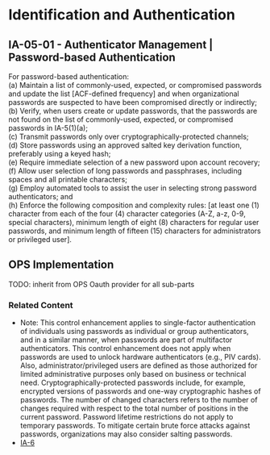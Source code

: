 # Identification and Authentication
## IA-05-01 - Authenticator Management | Password-based Authentication

For password-based authentication:<br />
(a) Maintain a list of commonly-used, expected, or compromised passwords and update the list [ACF-defined frequency] and when organizational passwords are suspected to have been compromised directly or indirectly;<br />
(b) Verify, when users create or update passwords, that the passwords are not found on the list of commonly-used, expected, or compromised passwords in IA-5(1)(a);<br />
(c) Transmit passwords only over cryptographically-protected channels;<br />
(d) Store passwords using an approved salted key derivation function, preferably using a keyed hash;<br />
(e) Require immediate selection of a new password upon account recovery;<br />
(f) Allow user selection of long passwords and passphrases, including spaces and all printable characters;<br />
(g) Employ automated tools to assist the user in selecting strong password authenticators; and<br />
(h) Enforce the following composition and complexity rules: [at least one (1) character from each of the four (4) character categories (A-Z, a-z, 0-9, special characters), minimum length of eight (8) characters for regular user passwords, and minimum length of fifteen (15) characters for administrators or privileged user].

## OPS Implementation

TODO: inherit from OPS Oauth provider for all sub-parts

### Related Content

* Note: This control enhancement applies to single-factor authentication of individuals using passwords as individual or group authenticators, and in a similar manner, when passwords are part of multifactor authenticators. This control enhancement does not apply when passwords are used to unlock hardware authenticators (e.g., PIV cards). Also, administrator/privileged users are defined as those authorized for limited administrative purposes only based on business or technical need. Cryptographically-protected passwords include, for example, encrypted versions of passwords and one-way cryptographic hashes of passwords. The number of changed characters refers to the number of changes required with respect to the total number of positions in the current password. Password lifetime restrictions do not apply to temporary passwords. To mitigate certain brute force attacks against passwords, organizations may also consider salting passwords.
* [IA-6](../ia-06/index.md)
